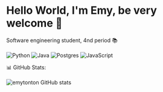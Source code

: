 # Hello World, I'm Emy, be very welcome 💫

  Software engineering student, 4nd period 📚 \
 \
 ![Python](https://img.shields.io/badge/python-3670A0?style=for-the-badge&logo=python&logoColor=ffdd54)
 ![Java](https://img.shields.io/badge/java-%23ED8B00.svg?style=for-the-badge&logo=openjdk&logoColor=white)
 ![Postgres](https://img.shields.io/badge/postgres-%23316192.svg?style=for-the-badge&logo=postgresql&logoColor=white)
 ![JavaScript](https://img.shields.io/badge/javascript-%23323330.svg?style=for-the-badge&logo=javascript&logoColor=%23F7DF1E)


 

📊 GitHub Stats:\
\
![emytonton GitHub stats](https://github-readme-stats.vercel.app/api?username=emytonton&show_icons=true&theme=synthwave)
